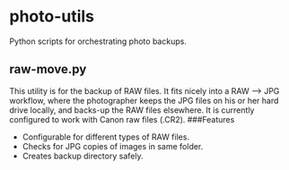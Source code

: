 photo-utils
===========
Python scripts for orchestrating photo backups.

raw-move.py
-----------
This utility is for the backup of RAW files. It fits nicely into a RAW --> JPG 
workflow, where the photographer keeps the JPG files on his or her hard drive
locally, and backs-up the RAW files elsewhere. It is currently configured to 
work with Canon raw files (.CR2). 
###Features
- Configurable for different types of RAW files.
- Checks for JPG copies of images in same folder.
- Creates backup directory safely.



